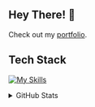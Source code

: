 ## Hey There! 👋

Check out my [portfolio](https://djamel-edine.yagoubi.work).

## Tech Stack

[![My Skills](https://skillicons.dev/icons?i=docker,gcp,gitlab,githubactions,java,latex,py,scala,terraform,kubernetes,elasticsearch,fastapi)](https://djamel-edine.yagoubi.work)

<details>
<summary>GitHub Stats</summary>

![GitHub Stats](https://github-readme-stats.vercel.app/api/top-langs/?username=djamelinfo&theme=dark&show_icons=true&hide_border=true&layout=compact)

![GitHub Stats](https://github-readme-stats.vercel.app/api?username=djamelinfo&theme=dark&show_icons=true&hide_border=true&count_private=true)

</details>

